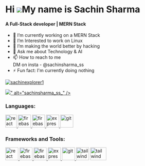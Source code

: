 Hi ![](https://user-images.githubusercontent.com/18350557/176309783-0785949b-9127-417c-8b55-ab5a4333674e.gif)My name is Sachin Sharma
======================================================================================================================================
<h4>A Full-Stack developer | MERN Stack</h4>

- 🔭 I’m currently working on a MERN Stack
- 🌱 I’m Interested to work on Linux 
- 👯 I’m making the world better by hacking 
- 💬 Ask me about Technology & AI
- 📫 How to reach to me  
    DM on insta - @sachinsharma_ss 
- ⚡ Fun fact: I'm currently doing nothing


<p align="left"> <a href="https://twitter.com/sachinexplorer1" target="blank"><img src="https://img.shields.io/twitter/follow/sachinexplorer1?logo=twitter&style=for-the-badge" alt="sachinexplorer1" /></a> </p>

<p align="left"> <a href="https://www.instagram.com/sachinsharma_ss_/" target="blank"><img src="<i class="fa-brands fa-square-instagram"></i>" alt="sachinsharma_ss_" /></a> </p>

<h3 align="left">Languages:</h3>
<p align="left"> <a href="https://reactjs.org/" target="_blank" rel="noreferrer"> <img src="https://upload.wikimedia.org/wikipedia/commons/thumb/1/18/ISO_C%2B%2B_Logo.svg/800px-ISO_C%2B%2B_Logo.svg.png" alt="react" width="35" height="40"/> </a> </a> <a href="https://firebase.google.com/" target="_blank" rel="noreferrer"> <img src="https://cdn4.iconfinder.com/data/icons/logos-and-brands/512/267_Python_logo-512.png" alt="firebase" width="40" height="40"/> </a> <a href="https://firebase.google.com/" target="_blank" rel="noreferrer"> <img src="https://upload.wikimedia.org/wikipedia/commons/thumb/9/99/Unofficial_JavaScript_logo_2.svg/2048px-Unofficial_JavaScript_logo_2.svg.png" alt="firebase" width="40" height="40"/> </a> <a href="https://flutter.dev" target="_blank" rel="noreferrer"> <img src="https://cdn-images-1.medium.com/max/1200/1*knHF_qpxdtS8h0Z8EeqowA.png" alt="express" width="40" height="40"/> </a> <img src="https://cdn-icons-png.flaticon.com/512/226/226777.png" alt="git" width="40" height="40"/> </img></p>

<h3 align="left">Frameworks and Tools:</h3>
<p align="left"> <a href="https://reactjs.org/" target="_blank" rel="noreferrer"> <img src="https://upload.wikimedia.org/wikipedia/commons/thumb/a/a7/React-icon.svg/2300px-React-icon.svg.png" alt="react" width="40" height="40"/> </a> <a href="https://firebase.google.com/" target="_blank" rel="noreferrer"> <img src="https://www.tutorialsteacher.com/Content/images/home/mongodb.svg" alt="firebase" width="40" height="40"/> </a> <a href="https://firebase.google.com/" target="_blank" rel="noreferrer"> <img src="https://www.vectorlogo.zone/logos/firebase/firebase-icon.svg" alt="firebase" width="40" height="40"/> </a> <a href="https://flutter.dev" target="_blank" rel="noreferrer"> <img src="https://wsofter.ru/wp-content/uploads/2017/12/node-express.png" alt="express" width="40" height="40"/> </a> <a href="https://git-scm.com/" target="_blank" rel="noreferrer"> <img src="https://img.icons8.com/nolan/512/github.png" alt="git" width="40" height="40"/> </a> <img src="https://seeklogo.com/images/N/nodejs-logo-FBE122E377-seeklogo.com.png" alt="tailwind" width="40" height="40"/> </a> </a> <img src="https://seeklogo.com/images/G/google-cloud-logo-ADE788217F-seeklogo.com.png" alt="tailwind" width="50" height="40"/> </a> 


